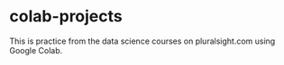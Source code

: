 # colab-projects


This is practice from the data science courses on pluralsight.com using Google Colab.
